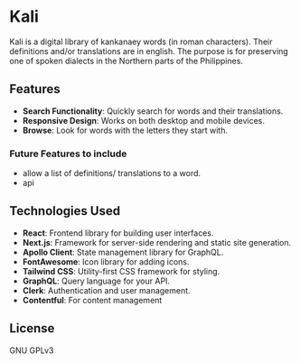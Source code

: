# Kali
Kali is a digital library of kankanaey words (in roman characters). Their definitions and/or translations are in english.
The purpose is for preserving one of spoken dialects in the Northern parts of the Philippines.


## Features

- **Search Functionality**: Quickly search for words and their translations.
- **Responsive Design**: Works on both desktop and mobile devices.
- **Browse**: Look for words with the letters they start with.

### Future Features to include

- allow a list of definitions/ translations to a word.
- api

## Technologies Used

- **React**: Frontend library for building user interfaces.
- **Next.js**: Framework for server-side rendering and static site generation.
- **Apollo Client**: State management library for GraphQL.
- **FontAwesome**: Icon library for adding icons.
- **Tailwind CSS**: Utility-first CSS framework for styling.
- **GraphQL**: Query language for your API.
- **Clerk**: Authentication and user management.
- **Contentful**: For content management

## License

GNU GPLv3


